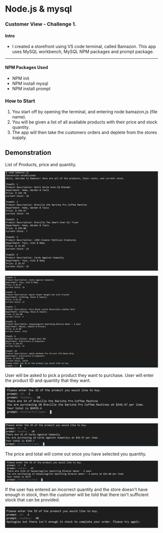 # Node.js & mysql

### Customer View - Challenge 1. #

#### Intro 
* I created a storefront using VS code terminal, called Bamazon. This app uses MySQL workbench, MySQL NPM packages and prompt package. 

-------------

#### NPM Packages Used
* NPM init
* NPM install mysql
* NPM install prompt

### How to Start

1. You start off by opening the terminal, and entering node bamazon.js (file name). 
2. You will be given a list of all available products with their price and stock quantity.
3. The app will then take the customers orders and deplete from the stores supply.

## Demonstration
List of Products, price and quantity. 

![screenshot 1](./screenshots/screenshot1.PNG)


![screenshot 2](./screenshots/screenshot2.PNG)



User will be asked to pick a product they want to purchase. User will enter the product ID and quantity that they want.

![screenshot 3](./screenshots/screenshot3.PNG)

![screenshot 4](./screenshots/screenshot4.PNG)



The price and total will come out once you have selected you quantity.

![screenshot 5](./screenshots/screenshot5.PNG)



If the user has entered an incorrect quantity and the store doesn't have enough in stock, then the customer will be told that there isn't sufficient stock that can be provided.

![screenshot 6](./screenshots/screenshot6.PNG)


